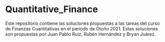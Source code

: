 # Quantitative_Finance
Este repositorio contiene las soluciones propuestas a las tareas del curso de Finanzas Cuantitativas en el periodo de Otoño 2021. Estas soluciones son propuestas por Juan Pablo Ruíz, Rubén Hernández y Bryan Juárez.
